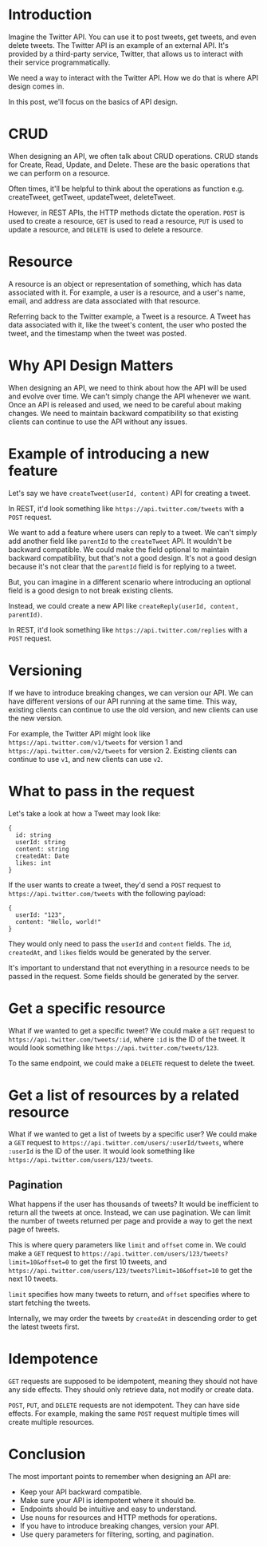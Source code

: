 # Introduction

Imagine the Twitter API. You can use it to post tweets, get tweets, and even delete tweets. The Twitter API is an example of an external API. It's provided by a third-party service, Twitter, that allows us to interact with their service programmatically.

We need a way to interact with the Twitter API. How we do that is where API design comes in.

In this post, we'll focus on the basics of API design.

# CRUD

When designing an API, we often talk about CRUD operations. CRUD stands for Create, Read, Update, and Delete. These are the basic operations that we can perform on a resource.

Often times, it'll be helpful to think about the operations as function e.g. createTweet, getTweet, updateTweet, deleteTweet.

However, in REST APIs, the HTTP methods dictate the operation. `POST` is used to create a resource, `GET` is used to read a resource, `PUT` is used to update a resource, and `DELETE` is used to delete a resource.

# Resource

A resource is an object or representation of something, which has data associated with it. For example, a user is a resource, and a user's name, email, and address are data associated with that resource.

Referring back to the Twitter example, a Tweet is a resource. A Tweet has data associated with it, like the tweet's content, the user who posted the tweet, and the timestamp when the tweet was posted.

# Why API Design Matters

When designing an API, we need to think about how the API will be used and evolve over time. We can't simply change the API whenever we want. Once an API is released and used, we need to be careful about making changes. We need to maintain backward compatibility so that existing clients can continue to use the API without any issues.

# Example of introducing a new feature

Let's say we have `createTweet(userId, content)` API for creating a tweet.

In REST, it'd look something like `https://api.twitter.com/tweets` with a `POST` request.

We want to add a feature where users can reply to a tweet. We can't simply add another field like `parentId` to the `createTweet` API. It wouldn't be backward compatible. We could make the field optional to maintain backward compatibility, but that's not a good design. It's not a good design because it's not clear that the `parentId` field is for replying to a tweet.

But, you can imagine in a different scenario where introducing an optional field is a good design to not break existing clients.

Instead, we could create a new API like `createReply(userId, content, parentId)`.

In REST, it'd look something like `https://api.twitter.com/replies` with a `POST` request.

# Versioning

If we have to introduce breaking changes, we can version our API. We can have different versions of our API running at the same time. This way, existing clients can continue to use the old version, and new clients can use the new version.

For example, the Twitter API might look like `https://api.twitter.com/v1/tweets` for version 1 and `https://api.twitter.com/v2/tweets` for version 2. Existing clients can continue to use `v1`, and new clients can use `v2`.

# What to pass in the request

Let's take a look at how a Tweet may look like:

```
{
  id: string
  userId: string
  content: string
  createdAt: Date
  likes: int
}
```

If the user wants to create a tweet, they'd send a `POST` request to `https://api.twitter.com/tweets` with the following payload:

```
{
  userId: "123",
  content: "Hello, world!"
}
```

They would only need to pass the `userId` and `content` fields. The `id`, `createdAt`, and `likes` fields would be generated by the server.

It's important to understand that not everything in a resource needs to be passed in the request. Some fields should be generated by the server.

# Get a specific resource

What if we wanted to get a specific tweet? We could make a `GET` request to `https://api.twitter.com/tweets/:id`, where `:id` is the ID of the tweet. It would look something like `https://api.twitter.com/tweets/123`.

To the same endpoint, we could make a `DELETE` request to delete the tweet.

# Get a list of resources by a related resource

What if we wanted to get a list of tweets by a specific user? We could make a `GET` request to `https://api.twitter.com/users/:userId/tweets`, where `:userId` is the ID of the user. It would look something like `https://api.twitter.com/users/123/tweets`.

## Pagination

What happens if the user has thousands of tweets? It would be inefficient to return all the tweets at once. Instead, we can use pagination. We can limit the number of tweets returned per page and provide a way to get the next page of tweets.

This is where query parameters like `limit` and `offset` come in. We could make a `GET` request to `https://api.twitter.com/users/123/tweets?limit=10&offset=0` to get the first 10 tweets, and `https://api.twitter.com/users/123/tweets?limit=10&offset=10` to get the next 10 tweets.

`limit` specifies how many tweets to return, and `offset` specifies where to start fetching the tweets.

Internally, we may order the tweets by `createdAt` in descending order to get the latest tweets first.

# Idempotence

`GET` requests are supposed to be idempotent, meaning they should not have any side effects. They should only retrieve data, not modify or create data.

`POST`, `PUT`, and `DELETE` requests are not idempotent. They can have side effects. For example, making the same `POST` request multiple times will create multiple resources.

# Conclusion

The most important points to remember when designing an API are:

- Keep your API backward compatible.
- Make sure your API is idempotent where it should be.
- Endpoints should be intuitive and easy to understand.
- Use nouns for resources and HTTP methods for operations.
- If you have to introduce breaking changes, version your API.
- Use query parameters for filtering, sorting, and pagination.
